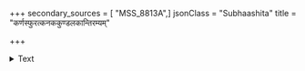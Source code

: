 +++
secondary_sources = [ "MSS_8813A",]
jsonClass = "Subhaashita"
title = "कर्णस्फुरत्कनककुण्डलकान्तिरम्यम्"

+++

<details><summary>Text</summary>

कर्णस्फुरत्कनककुण्डलकान्तिरम्यम् आदृष्टिगोचरकुचद्वयलोभनीयम्।  
कालेयबिन्दुकलिकायितकुङ्कुमाङ्कं कर्णाटयौवतमिदं कमनीयरूपम्॥
</details>
